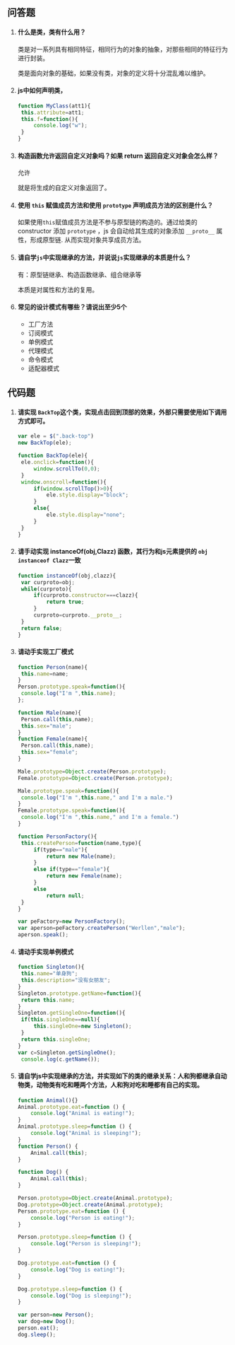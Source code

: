 ## 问答题

1. #### 什么是类，类有什么用？

   类是对一系列具有相同特征，相同行为的对象的抽象，对那些相同的特征行为进行封装。

   类是面向对象的基础，如果没有类，对象的定义将十分混乱难以维护。

2. #### js中如何声明类，

   ```js
   function MyClass(att1){
   	this.attribute=att1;
   	this.f=function(){
   		console.log("w");
   	}
   }
   ```

3. #### 构造函数允许返回自定义对象吗？如果 return 返回自定义对象会怎么样？

   允许

   就是将生成的自定义对象返回了。

4. #### 使用 `this` 赋值成员方法和使用 `prototype` 声明成员方法的区别是什么？

   如果使用`this`赋值成员方法是不参与原型链的构造的。通过给类的 constructor 添加 `prototype` ，js 会自动给其生成的对象添加 `__proto__` 属性，形成原型链. 从而实现对象共享成员方法。

5. #### 请自学`js`中实现继承的方法，并说说`js`实现继承的本质是什么？

   有：原型链继承、构造函数继承、组合继承等

   本质是对属性和方法的复用。

6. #### 常见的设计模式有哪些？请说出至少5个

   - 工厂方法
   - 订阅模式
   - 单例模式
   - 代理模式
   - 命令模式
   - 适配器模式

## 代码题

1. #### 请实现 `BackTop`这个类，实现点击回到顶部的效果，外部只需要使用如下调用方式即可。

   ```javascript
   var ele = $(".back-top")
   new BackTop(ele);
   ```

   ```js
   function BackTop(ele){
   	ele.onclick=function(){
   		window.scrollTo(0,0);
   	}
   	window.onscroll=function(){
   		if(window.scrollTop()>0){
   			ele.style.display="block";
   		}
   		else{
   			ele.style.display="none";
   		}
   	}
   }
   ```

2. #### 请手动实现 instanceOf(obj,Clazz) 函数，其行为和js元素提供的 `obj instanceof Clazz`一致

   ```js
   function instanceOf(obj,clazz){
   	var curproto=obj;
   	while(curproto){
   		if(curproto.constructor===clazz){
   			return true;
   		}
   		curproto=curproto.__proto__;
   	}
   	return false;
   }
   ```

3. #### 请动手实现工厂模式

   ```js
   function Person(name){
   	this.name=name;
   }
   Person.prototype.speak=function(){
   	console.log("I'm ",this.name);
   };
   
   function Male(name){
   	Person.call(this,name);
   	this.sex="male";
   }
   function Female(name){
   	Person.call(this,name);
   	this.sex="female";
   }
   
   Male.prototype=Object.create(Person.prototype);		
   Female.prototype=Object.create(Person.prototype);
   
   Male.prototype.speak=function(){
   	console.log("I'm ",this.name," and I'm a male.")
   }
   Female.prototype.speak=function(){
   	console.log("I'm ",this.name," and I'm a female.")
   }
   
   function PersonFactory(){
   	this.createPerson=function(name,type){
   		if(type=="male"){
   			return new Male(name);
   		}
   		else if(type=="female"){
   			return new Female(name);
   		}
   		else
   			return null;
   	}
   }
   
   var peFactory=new PersonFactory();
   var aperson=peFactory.createPerson("Werllen","male");
   aperson.speak();
   ```

4. #### 请动手实现单例模式

   ```js
   function Singleton(){
   	this.name="单身狗";
   	this.description="没有女朋友";
   }
   Singleton.prototype.getName=function(){
   	return this.name;
   }
   Singleton.getSingleOne=function(){
   	if(this.singleOne==null){
   		this.singleOne=new Singleton();
   	}
   	return this.singleOne;
   }
   var c=Singleton.getSingleOne();
   	console.log(c.getName());
   ```

5. #### 请自学js中实现继承的方法，并实现如下的类的继承关系：人和狗都继承自动物类，动物类有吃和睡两个方法，人和狗对吃和睡都有自己的实现。

   ```js
   function Animal(){}
   Animal.prototype.eat=function () {
       console.log("Animal is eating!");
   }
   Animal.prototype.sleep=function () {
       console.log("Animal is sleeping!");
   }
   function Person() {
       Animal.call(this);
   }
   
   function Dog() {
       Animal.call(this);
   }
   
   Person.prototype=Object.create(Animal.prototype);
   Dog.prototype=Object.create(Animal.prototype);
   Person.prototype.eat=function () {
       console.log("Person is eating!");
   }
   
   Person.prototype.sleep=function () {
       console.log("Person is sleeping!");
   }
   
   Dog.prototype.eat=function () {
       console.log("Dog is eating!");
   }
   
   Dog.prototype.sleep=function () {
       console.log("Dog is sleeping!");
   }
   
   var person=new Person();
   var dog=new Dog();
   person.eat();
   dog.sleep();
   ```

   
